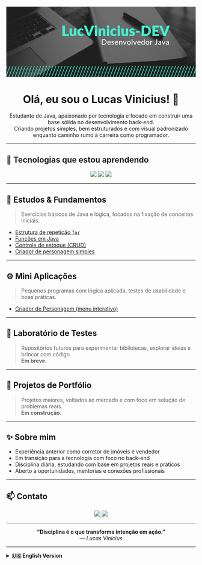 ![Banner](https://github.com/LucVinicius-DEV/LucVinicius-DEV/blob/main/banner.png)

<h1 align="center">Olá, eu sou o Lucas Vinicius! 👋</h1>

<p align="center">
  Estudante de Java, apaixonado por tecnologia e focado em construir uma base sólida no desenvolvimento back-end.<br>
  Criando projetos simples, bem estruturados e com visual padronizado enquanto caminho rumo à carreira como programador.
</p>

---

## 🚀 Tecnologias que estou aprendendo

<p align="center">
  <img src="https://img.shields.io/badge/Java-ED8B00?style=for-the-badge&logo=java&logoColor=white" />
  <img src="https://img.shields.io/badge/GitHub-181717?style=for-the-badge&logo=github&logoColor=white" />
  <img src="https://img.shields.io/badge/Git-F05032?style=for-the-badge&logo=git&logoColor=white" />
</p>

---

## 🧠 Estudos & Fundamentos

> Exercícios básicos de Java e lógica, focados na fixação de conceitos iniciais.

- [Estrutura de repetição `for`](https://github.com/LucVinicius-DEV/estrutura-de-repeticao-for)
- [Funções em Java](https://github.com/LucVinicius-DEV/funcoes-em-java)
- [Controle de estoque (CRUD)](https://github.com/LucVinicius-DEV/ControleDeEstoque)
- [Criador de personagem simples](https://github.com/LucVinicius-DEV/criador-de-personagem)

---

## ⚙️ Mini Aplicações

> Pequenos programas com lógica aplicada, testes de usabilidade e boas práticas.

- [Criador de Personagem (menu interativo)](https://github.com/LucVinicius-DEV/CriadorDePersonagem)

---

## 🧪 Laboratório de Testes

> Repositórios futuros para experimentar bibliotecas, explorar ideias e brincar com código.  
**Em breve.**

---

## 💼 Projetos de Portfólio

> Projetos maiores, voltados ao mercado e com foco em solução de problemas reais.  
**Em construção.**

---

## ✨ Sobre mim

- Experiência anterior como corretor de imóveis e vendedor
- Em transição para a tecnologia com foco no back-end
- Disciplina diária, estudando com base em projetos reais e práticos
- Aberto a oportunidades, mentorias e conexões profissionais

---

## 📫 Contato

<p align="center">
  <a href="https://www.linkedin.com/in/lucas-vin%C3%ADcius-05b41a35b?utm_source=share&utm_campaign=share_via&utm_content=profile&utm_medium=android_app" target="_blank">
    <img src="https://img.shields.io/badge/LinkedIn-Lucas%20Vinicius-blue?style=for-the-badge&logo=linkedin" />
  </a>
  <a href="mailto:us3.lucas@gmail.com" target="_blank">
    <img src="https://img.shields.io/badge/Email-Enviar%20mensagem-red?style=for-the-badge&logo=gmail&logoColor=white" />
  </a>
</p>

---

<p align="center">
  <strong>“Disciplina é o que transforma intenção em ação.”</strong><br>
  <em>— Lucas Vinicius</em>
</p>

---

<details>
<summary><strong>🇺🇸 English Version</strong></summary>

<h2 align="center">Hi, I'm Lucas Vinicius! 👋</h2>

<p align="center">
  Java student, passionate about technology, focused on building a strong foundation in back-end development.<br>
  Creating simple, well-structured projects with a consistent visual identity while moving forward in my programming journey.
</p>

### 🚀 Technologies I'm Learning

- Java
- Git & GitHub

### 🧠 Learning & Fundamentals

> Basic Java exercises and logic foundations.

- Repetition structures
- Functions
- CRUD with ArrayLists
- Simple console-based RPG creator

### 🧪 Testing Lab

Soon: experiments, libraries, creative tests and more.

### 💼 Portfolio Projects

Coming soon.

### ✨ About me

- Former real estate agent and salesperson
- Now fully focused on becoming a backend developer
- Studying daily with discipline and real project practice
- Open to opportunities, mentorship, and connections

</details>
